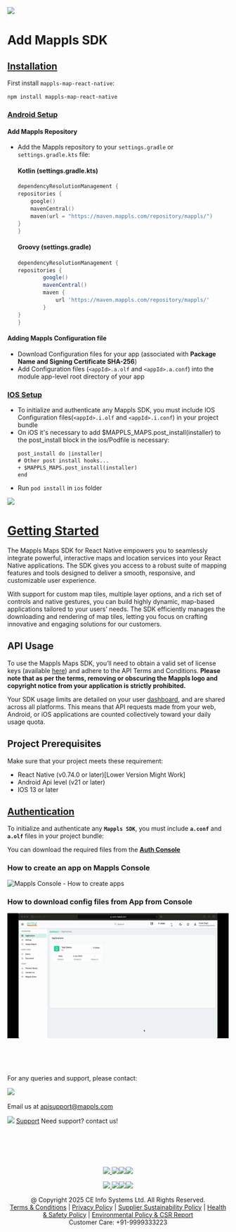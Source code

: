 [<img src="https://about.mappls.com/images/mappls-b-logo.svg" height="60"/> </p>](https://www.mapmyindia.com/api)
# Add Mappls SDK
## [Installation]()
First install `mappls-map-react-native`:
```command
npm install mappls-map-react-native
```

### [Android Setup]()
#### Add Mappls Repository

- Add the Mappls repository to your `settings.gradle` or `settings.gradle.kts` file:
    #### Kotlin (settings.gradle.kts)
    ```kotlin
    dependencyResolutionManagement {
    repositories {
        google()
        mavenCentral()
        maven(url = "https://maven.mappls.com/repository/mappls/")
    }
    }
    ```
    #### Groovy (settings.gradle)
    ```groovy  
    dependencyResolutionManagement {  
    repositories {  
            google()  
            mavenCentral()  
            maven {  
                url 'https://maven.mappls.com/repository/mappls/'  
            }  
    }  
    } 
    ```
#### Adding Mappls Configuration file
- Download Configuration files for your app (associated with <b>Package Name and Signing Certificate SHA-256</b>)
- Add Configuration files (`<appId>.a.olf` and `<appId>.a.conf`) into the module app-level root directory of your app

### [IOS Setup]()
- To initialize and authenticate any Mappls SDK, you must include IOS Configuration files(`<appId>.i.olf` and `<appId>.i.conf`) in your project bundle
- On iOS it's necessary to add $MAPPLS_MAPS.post_install(installer) to the post_install block in the ios/Podfile is necessary:
	```pods
	post_install do |installer|
	# Other post install hooks...
	+ $MAPPLS_MAPS.post_install(installer)
	end
	```
- Run `pod install` in `ios` folder


[<img src="https://about.mappls.com/images/mappls-b-logo.svg" height="60"/> </p>](https://www.mapmyindia.com/api)
# [Getting Started]()
The Mappls Maps SDK for React Native empowers you to seamlessly integrate powerful, interactive maps and location services into your React Native applications. The SDK gives you access to a robust suite of mapping features and tools designed to deliver a smooth, responsive, and customizable user experience.

With support for custom map tiles, multiple layer options, and a rich set of controls and native gestures, you can build highly dynamic, map-based applications tailored to your users’ needs. The SDK efficiently manages the downloading and rendering of map tiles, letting you focus on crafting innovative and engaging solutions for our customers.

## API Usage

To use the Mappls Maps SDK, you’ll need to obtain a valid set of license keys (available [here](https://apis.mappls.com/console/)) and adhere to the API Terms and Conditions. **Please note that as per the terms, removing or obscuring the Mappls logo and copyright notice from your application is strictly prohibited.**

Your SDK usage limits are detailed on your user [dashboard](https://apis.mappls.com/console), and are shared across all platforms. This means that API requests made from your web, Android, or iOS applications are counted collectively toward your daily usage quota.

## Project Prerequisites
Make sure that your project meets these requirement:
- React Native (v0.74.0 or later)[Lower Version Might Work]
- Android Api level (v21 or later)
- IOS 13 or later

## [Authentication](#Authentication)

To initialize and authenticate any **` Mappls SDK `**, you must include **` a.conf `**  and **` a.olf `** files in your project bundle:

You can download the required files from the **[Auth Console](http://auth.mappls.com/console/)**

### How to create an app on Mappls Console
![Mappls Console - How to create apps](/images/TestApp_Android_1.gif)


### How to download config files from App from Console
![Mappls Console - How to create apps](/images/TestApp_Android_2.gif)

<br><br><br>

For any queries and support, please contact: 

[<img src="https://about.mappls.com/images/mappls-logo.svg" height="40"/> </p>](https://about.mappls.com/api/)
Email us at [apisupport@mappls.com](mailto:apisupport@mappls.com)


![](https://www.mapmyindia.com/api/img/icons/support.png)
[Support](https://about.mappls.com/contact/)
Need support? contact us!

<br></br>
<br></br>

[<p align="center"> <img src="https://www.mapmyindia.com/api/img/icons/stack-overflow.png"/> ](https://stackoverflow.com/questions/tagged/mappls-api)[![](https://www.mapmyindia.com/api/img/icons/blog.png)](https://about.mappls.com/blog/)[![](https://www.mapmyindia.com/api/img/icons/gethub.png)](https://github.com/Mappls-api)[<img src="https://mmi-api-team.s3.ap-south-1.amazonaws.com/API-Team/npm-logo.one-third%5B1%5D.png" height="40"/> </p>](https://www.npmjs.com/org/mapmyindia) 



[<p align="center"> <img src="https://www.mapmyindia.com/june-newsletter/icon4.png"/> ](https://www.facebook.com/Mapplsofficial)[![](https://www.mapmyindia.com/june-newsletter/icon2.png)](https://twitter.com/mappls)[![](https://www.mapmyindia.com/newsletter/2017/aug/llinkedin.png)](https://www.linkedin.com/company/mappls/)[![](https://www.mapmyindia.com/june-newsletter/icon3.png)](https://www.youtube.com/channel/UCAWvWsh-dZLLeUU7_J9HiOA)




<div align="center">@ Copyright 2025 CE Info Systems Ltd. All Rights Reserved.</div>

<div align="center"> <a href="https://about.mappls.com/api/terms-&-conditions">Terms & Conditions</a> | <a href="https://about.mappls.com/about/privacy-policy">Privacy Policy</a> | <a href="https://about.mappls.com/pdf/mapmyIndia-sustainability-policy-healt-labour-rules-supplir-sustainability.pdf">Supplier Sustainability Policy</a> | <a href="https://about.mappls.com/pdf/Health-Safety-Management.pdf">Health & Safety Policy</a> | <a href="https://about.mappls.com/pdf/Environment-Sustainability-Policy-CSR-Report.pdf">Environmental Policy & CSR Report</a>

<div align="center">Customer Care: +91-9999333223</div>